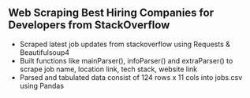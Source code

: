 ## Web Scraping Best Hiring Companies for Developers from StackOverflow

- Scraped latest job updates from stackoverflow using Requests & Beautifulsoup4
- Built functions like mainParser(), infoParser() and extraParser() to scrape job name, location link, tech stack, website link
- Parsed and tabulated data consist of 124 rows x 11 cols into jobs.csv using Pandas

